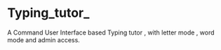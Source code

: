 # Typing_tutor_
A Command User Interface based Typing tutor , with letter mode , word mode and admin access.
